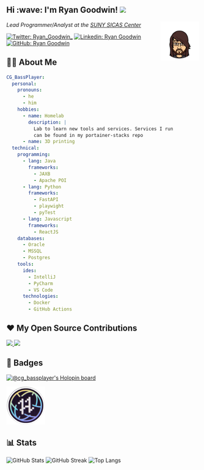 <h2>Hi :wave: I'm Ryan Goodwin! <img src="https://media.giphy.com/media/1PM4WKF1nvpgEupO0w/giphy.gif" width=50 /></h2>
<img src="img/CG_BassPlayer.png" alt="bitmoji" align="right" width="20%">
<p><em>Lead Programmer/Analyst at the <a href="https://sicas.suny.edu">SUNY SICAS Center</a></em></p>

[![Twitter: Ryan_Goodwin_](https://img.shields.io/twitter/follow/Ryan_Goodwin_?label=Twitter&logo=Twitter&logoColor=2f97c1&color=0cf574&style=plastic)](https://www.twitter.com/Ryan_Goodwin_)
[![Linkedin: Ryan Goodwin](https://img.shields.io/badge/Linkedin-Connect-blue?color=0cf574&logo=Linkedin&logoColor=2f97c1&style=plastic)](https://www.linkedin.com/in/ryan-goodwin-2b396b161/)
[![GitHub: Ryan Goodwin](https://img.shields.io/github/followers/CGBassPlayer?color=0cf574&logo=GitHub&style=plastic)](https://www.github.com/CGBassPlayer)

## :man_technologist: About Me

```yaml
CG_BassPlayer:
  personal:
    pronouns:
      - he
      - him
    hobbies:
      - name: Homelab
        description: |
          Lab to learn new tools and services. Services I run
          can be found in my portainer-stacks repo
      - name: 3D printing
  technical:
    programming:
      - lang: Java
        frameworks:
          - JAXB
          - Apache POI
      - lang: Python
        frameworks:
          - FastAPI
          - playwight
          - pyTest
      - lang: Javascript
        frameworks:
          - ReactJS
    databases:
      - Oracle
      - MSSQL
      - Postgres
    tools:
      ides:
        - IntelliJ
        - PyCharm
        - VS Code
      technologies:
        - Docker
        - GitHub Actions
```

## :heart: My Open Source Contributions

<a href="https://github.com/JupiterBroadcasting/jupiterbroadcasting.com">
    <img src="https://github-readme-stats.vercel.app/api/pin/?username=JupiterBroadcasting&repo=jupiterbroadcasting.com&theme=blue-green" width="49.5%" />
</a>
<a href="https://github.com/CGBassPlayer/zeronote-docker">
    <img src="https://github-readme-stats.vercel.app/api/pin/?username=CGBassPlayer&repo=zeronote-docker&theme=blue-green" width="49.5%" />
</a>

## :star2: Badges
[![@cg_bassplayer's Holopin board](https://holopin.io/api/user/board?user=cg_bassplayer)](https://holopin.io/@cg_bassplayer)
<div>
    <a href="https://dev.to/cg_bassplayer"><img src="img/badges/hacktoberfest-badge-1024x1024.png" alt="hacktoberfest badge" width="20%" /></a>
</div>

## :bar_chart: Stats

<div>
    <img src="https://github-readme-stats.vercel.app/api?username=CGBassPlayer&theme=blue-green&count_private=true&show_icons=true" alt="GitHub Stats" width="49.7%" />
    <img src="https://github-readme-streak-stats.herokuapp.com/?user=CGBassPlayer&count_private=true&theme=blue-green" alt="GitHub Streak" width="49.7%" />
    <img src="https://github-readme-stats.vercel.app/api/top-langs/?username=CGBassPlayer&langs_count=4&theme=blue-green" alt="Top Langs" />
</div>

